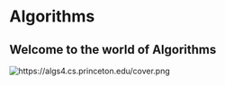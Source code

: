 # Algorithms
<h2  color="#AA0000">Welcome to the world of Algorithms</h2>
<img src="https://github.com/ujjawal-kmr/Algorithms/blob/master/Materials/algorithm%20tmb.png" alt="https://algs4.cs.princeton.edu/cover.png">
